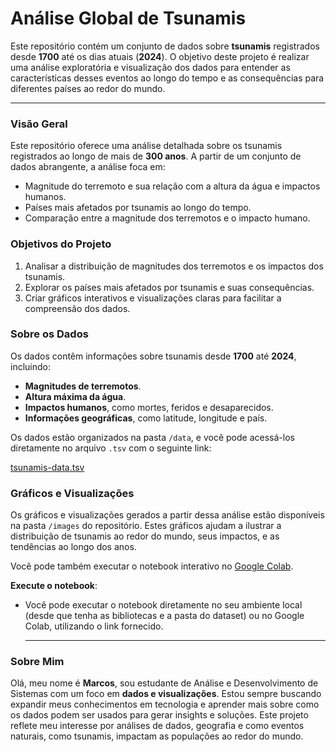 # Análise Global de Tsunamis

Este repositório contém um conjunto de dados sobre **tsunamis** registrados desde **1700** até os dias atuais (**2024**). O objetivo deste projeto é realizar uma análise exploratória e visualização dos dados para entender as características desses eventos ao longo do tempo e as consequências para diferentes países ao redor do mundo.

---

### Visão Geral

Este repositório oferece uma análise detalhada sobre os tsunamis registrados ao longo de mais de **300 anos**. A partir de um conjunto de dados abrangente, a análise foca em:

- Magnitude do terremoto e sua relação com a altura da água e impactos humanos.
- Países mais afetados por tsunamis ao longo do tempo.
- Comparação entre a magnitude dos terremotos e o impacto humano.

### Objetivos do Projeto

1. Analisar a distribuição de magnitudes dos terremotos e os impactos dos tsunamis.
2. Explorar os países mais afetados por tsunamis e suas consequências.
3. Criar gráficos interativos e visualizações claras para facilitar a compreensão dos dados.

### Sobre os Dados

Os dados contêm informações sobre tsunamis desde **1700** até **2024**, incluindo:
- **Magnitudes de terremotos**.
- **Altura máxima da água**.
- **Impactos humanos**, como mortes, feridos e desaparecidos.
- **Informações geográficas**, como latitude, longitude e país.

Os dados estão organizados na pasta `/data`, e você pode acessá-los diretamente no arquivo `.tsv` com o seguinte link:

[tsunamis-data.tsv](https://github.com/roaring90s/tsunamis-analise-global/blob/main/data/tsunamis-data.tsv)

### Gráficos e Visualizações

Os gráficos e visualizações gerados a partir dessa análise estão disponíveis na pasta `/images` do repositório. Estes gráficos ajudam a ilustrar a distribuição de tsunamis ao redor do mundo, seus impactos, e as tendências ao longo dos anos.

Você pode também executar o notebook interativo no [Google Colab](https://colab.research.google.com/github/roaring90s/tsunamis-analise-global/blob/main/1_tsunami-world-analysis.ipynb).

**Execute o notebook**:
- Você pode executar o notebook diretamente no seu ambiente local (desde que tenha as bibliotecas e a pasta do dataset) ou no Google Colab, utilizando o link fornecido.

  ---

### Sobre Mim

Olá, meu nome é **Marcos**, sou estudante de Análise e Desenvolvimento de Sistemas com um foco em **dados e visualizações**. Estou sempre buscando expandir meus conhecimentos em tecnologia e aprender mais sobre como os dados podem ser usados para gerar insights e soluções. Este projeto reflete meu interesse por análises de dados, geografia e como eventos naturais, como tsunamis, impactam as populações ao redor do mundo.
